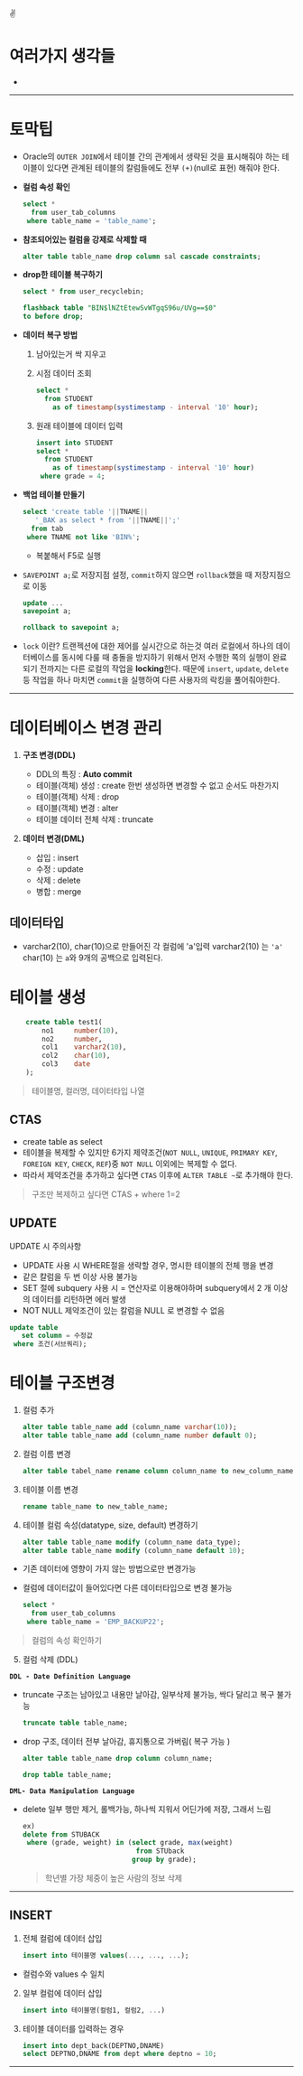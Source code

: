 :v:
# 여러가지 생각들


- 

---
# 토막팁

- Oracle의 `OUTER JOIN`에서 테이블 간의 관계에서 생략된 것을 표시해줘야 하는 테이블이 있다면 관계된 테이블의 칼럼들에도 전부 `(+)`(null로 표현) 해줘야 한다.


- **컬럼 속성 확인**
    ```sql
    select * 
      from user_tab_columns
     where table_name = 'table_name';
    ```
- **참조되어있는 컬럼을 강제로 삭제할 때**
    ```sql
    alter table table_name drop column sal cascade constraints;
    ```
- **drop한 테이블 복구하기**
    ```sql
    select * from user_recyclebin;
    ```
    ```sql
    flashback table "BIN$lNZtEtewSvWTgqS96u/UVg==$0" 
    to before drop;
    ```
-  **데이터 복구 방법**
    1. 남아있는거 싹 지우고
    1. 시점 데이터 조회
        ```sql
        select *
          from STUDENT 
            as of timestamp(systimestamp - interval '10' hour);
        ```
    2. 원래 테이블에 데이터 입력

        ```sql
        insert into STUDENT
        select *
          from STUDENT 
            as of timestamp(systimestamp - interval '10' hour)
         where grade = 4;
        ```
- **백업 테이블 만들기**
    ```sql
    select 'create table '||TNAME||
       '_BAK as select * from '||TNAME||';' 
      from tab
     where TNAME not like 'BIN%';
    ```
    - 복붙해서 F5로 실행
- `SAVEPOINT a;`로 저장지점 설정, `commit`하지 않으면 `rollback`했을 때 저장지점으로 이동
    ```sql
    update ...
    savepoint a;

    rollback to savepoint a;
    ```
- `lock` 이란?
트랜젝션에 대한 제어를 실시간으로 하는것
여러 로컬에서 하나의 데이터베이스를 동시에 다룰 때 충돌을 방지하기 위해서 먼저 수행한 쪽의 실행이 완료되기 전까지는 다른 로컬의 작업을 **locking**한다. 때문에 `insert`, `update`, `delete` 등 작업을 하나 마치면 `commit`을 실행하여 다른 사용자의 락킹을 풀어줘야한다.



---

# 데이터베이스 변경 관리

1. **구조 변경(DDL)**
    - DDL의 특징 : **Auto commit**
    - 테이블(객체) 생성 : create
        한번 생성하면 변경할 수 없고 순서도 마찬가지
    - 테이블(객체) 삭제 : drop
    - 테이블(객체) 변경 : alter
    - 테이블 데이터 전체 삭제 : truncate

2. **데이터 변경(DML)**
    - 삽입 : insert
    - 수정 : update
    - 삭제 : delete
    - 병합 : merge

## 데이터타입

- varchar2(10), char(10)으로 만들어진 각 컬럼에 'a'입력
varchar2(10) 는 `'a'`
char(10)     는 `a`와 9개의 공백으로 입력된다.

# 테이블 생성
```sql
    create table test1(
        no1     number(10),
        no2     number,
        col1    varchar2(10),
        col2    char(10),
        col3    date
    );
```
>테이블명, 컬러명, 데이터타입 나열


## CTAS
- create table as select
- 테이블을 복제할 수 있지만 6가지 제약조건(`NOT NULL`, `UNIQUE`, `PRIMARY KEY`, `FOREIGN KEY`, `CHECK`, `REF`)중 `NOT NULL` 이외에는 복제할 수 없다.
- 따라서 제약조건을 추가하고 싶다면 `CTAS` 이후에 `ALTER TABLE ~`로 추가해야 한다.
> 구조만 복제하고 싶다면 CTAS + where 1=2

## UPDATE
UPDATE 시 주의사항
- UPDATE 사용 시 WHERE절을 생략할 경우, 명시한 테이블의 전체 행을 변경
- 같은 칼럼을 두 번 이상 사용 불가능
- SET 절에 subquery 사용 시 = 연산자로 이용해야하며 subquery에서 2 개 이상의 데이터를 리턴하면 에러 발생
- NOT NULL 제약조건이 있는 칼럼을 NULL 로 변경할 수 없음
```sql
update table
   set column = 수정값
 where 조건(서브쿼리);
 ```

# 테이블 구조변경
1. 컬럼 추가
    ```sql
    alter table table_name add (column_name varchar(10));
    alter table table_name add (column_name number default 0);
    ```

2. 컬럼 이름 변경
    ```sql
    alter table tabel_name rename column column_name to new_column_name;
    ```

3. 테이블 이름 변경
    ```sql
    rename table_name to new_table_name;
    ```

4. 테이블 컬럼 속성(datatype, size, default) 변경하기
    ```sql
    alter table table_name modify (column_name data_type);
    alter table table_name modify (column_name default 10);
    ```
- 기존 데이터에 영향이 가지 않는 방법으로만 변경가능
- 컬럼에 데이터값이 들어있다면 다른 데이터타입으로 변경 불가능

    ```sql
    select *
      from user_tab_columns
     where table_name = 'EMP_BACKUP22';
    ```
 > 컬럼의 속성 확인하기

5. 컬럼 삭제 (DDL)

**`DDL - Date Definition Language`**
- truncate 
구조는 남아있고 내용만 날아감, 일부삭제 불가능, 싹다 달리고 복구 불가능

    ```sql
    truncate table table_name;
    ```

- drop
구조, 데이터 전부 날아감, 휴지통으로 가버림( 복구 가능 )

    ```sql
    alter table table_name drop column column_name;
    ```
    ```sql
    drop table table_name;
    ```

**`DML- Data Manipulation Language`**
- delete
일부 행만 제거, 롤백가능, 하나씩 지워서 어딘가에 저장, 그래서 느림

    ```sql
    ex)
    delete from STUBACK
     where (grade, weight) in (select grade, max(weight)
                                from STUback
                               group by grade);
    ```
    > 학년별 가장 체중이 높은 사람의 정보 삭제
---
## INSERT

1. 전체 컬럼에 데이터 삽입
    ```sql
    insert into 테이블명 values(..., ..., ...);
    ```
- 컬럼수와 values 수 일치

2. 일부 컬럼에 데이터 삽입
    ```sql
    insert into 테이블명(컬럼1, 컬럼2, ...)
    ```
3. 테이블 데이터를 입력하는 경우
    ```sql
    insert into dept_back(DEPTNO,DNAME)
    select DEPTNO,DNAME from dept where deptno = 10;
    ```
---


